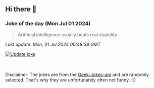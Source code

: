## Hi there 👋

### Joke of the day (Mon Jul 01 2024)
<!-- joke -->
>Artificial intelligence usually beats real stupidity.
<!-- /joke -->

*Last update: Mon, 01 Jul 2024 00:48:39 GMT*

[![Update joke](https://github.com/nclskfm/nclskfm/actions/workflows/joke.yml/badge.svg)](https://github.com/nclskfm/nclskfm/actions/workflows/joke.yml)

<br><br>
Disclaimer: The jokes are from the [Geek-Jokes-api](https://github.com/sameerkumar18/geek-joke-api) and are randomly selected. That's why they are unfortunately often not funny. :D
